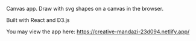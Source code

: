 Canvas app. Draw with svg shapes on a canvas in the browser.

Built with React and D3.js

You may view the app here: https://creative-mandazi-23d094.netlify.app/
